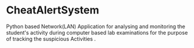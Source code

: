 # CheatAlertSystem
Python based Network(LAN) Application for analysing and monitoring  the student's activity during computer based lab examinations for the purpose of tracking the suspicious Activities . 
